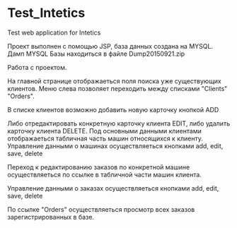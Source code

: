 # Test_Intetics
Test web application for Intetics

Проект выполнен с помощью JSP, база данных создана на MYSQL.
Дамп MYSQL Базы находиться в файле Dump20150921.zip

Работа с проектом.

На главной странице отображаеться поля поиска уже существующих клиентов.
Меню слева позволяет переходить между списками "Clients" "Orders".

В списке клиентов возможно добавить новую карточку кнопкой ADD

Либо отредактировать конкретную карточку клиента EDIT, либо удалить карточку клиента DELETE.
Под основными данными клиентами отображаеться табличная часть машин относящихся к клиенту.
Управление данными о машинах осуществляеться кнопками add, edit, save, delete

Переход к редактированию заказов по конкретной машине осуществляеться по ссылке в табличной части машин клиента.

Управление данными о заказах осуществляеться кнопками add, edit, save, delete

По ссылке "Orders" осуществляеться просмотр всех заказов зарегистрированных в базе.
